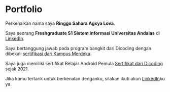 # Portfolio

Perkenalkan nama saya **Ringgo Sahara Agsya Lova**.

Saya seorang **Freshgraduate S1 Sistem Informasi Universitas Andalas** di [LinkedIn](https://id.linkedin.com/in/ringgo-agsya-8b0045202).

Saya bertanggung jawab pada program bangkit dari Dicoding dengan dibekali [sertifikasi dari Kampus Merdeka](https://www.dicoding.com/certificates/L4PQ35QLVPO1).

Saya juga memiliki sertifikat Belajar Android Pemula [Sertifikat dari Dicoding](https://www.dicoding.com/certificates/72ZDED7NJPYW) sejak 2021.

Jika kamu tertarik untuk berkenalan denganku, silakan ikuti akun [LinkedIn](https://id.linkedin.com/in/ringgo-agsya-8b0045202)ku ya.

